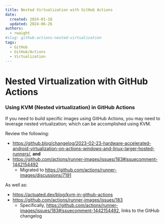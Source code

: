 ```yaml
---
title: Nested Virtualization with GitHub Actions
date:
  created: 2024-01-18
  updated: 2024-06-26
authors:
  - rwaight
#slug: github-actions-nested-virtualization
tags:
  - GitHub
  - GitHub/Actions
  - Virtualization
---
```


# Nested Virtualization with GitHub Actions



### Using KVM (Nested virtualization) in GitHub Actions

If you need to build specific images using GitHub Actions, you may need to leverage nested virtualization; which can be accomplished using KVM.

Review the following:

- https://github.blog/changelog/2023-02-23-hardware-accelerated-android-virtualization-on-actions-windows-and-linux-larger-hosted-runners/, **and**
- https://github.com/actions/runner-images/issues/183#issuecomment-1442154492
    - Migrated to https://github.com/actions/runner-images/discussions/7191

As well as:

- https://actuated.dev/blog/kvm-in-github-actions
- https://github.com/actions/runner-images/issues/183
    - Specifically, https://github.com/actions/runner-images/issues/183#issuecomment-1442154492, links to the GitHub changelog
